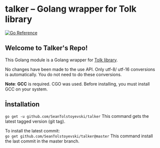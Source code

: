# talker – Golang wrapper for Tolk library

[![Go Reference](https://pkg.go.dev/badge/github.com/SeanTolstoyevski/talker@master.svg)](https://pkg.go.dev/github.com/SeanTolstoyevski/talker@master)

## Welcome to Talker's Repo!

This Golang module is a Golang wrapper for [Tolk library](https://github.com/dkager/tolk).

No changes have been made to the use  API. Only utf-8/ utf-16 conversions is automatically. You do not need to do these conversions.

**Note**: **GCC** is required. CGO was used. Before installing, you must install GCC on your system.

## İnstallation

`go get -u github.com/SeanTolstoyevski/talker`
This command gets the latest tagged version (git tag).

To install the latest commit:  
`go get github.com/SeanTolstoyevski/talker@master`
This command install  the last commit in the master branch.

